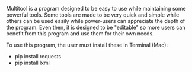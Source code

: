 Multitool is a program designed to be easy to use while maintaining some powerful tools. Some tools are made to be very quick and simple while others can be used easily while power-users can appreciate the depth of the program. Even then, it is designed to be "editable" so more users can benefit from this program and use them for their own needs.

To use this program, the user must install these in Terminal (Mac):

 - pip install requests
 - pip install lxml
